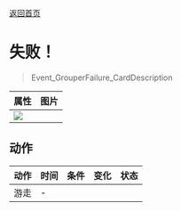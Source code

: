 [返回首页](index.md)  
# 失败！  
> Event_GrouperFailure_CardDescription  
  
  属性  |   图片   
 ----  |  ----:   
   |  ![](Sprite/undefined.png)   
  
## 动作  
动作  |  时间  |  条件  |  变化  |  状态  
----  |  ----  |  ----  |  ----  |  ----  
游走  |  -  |    |    |    
